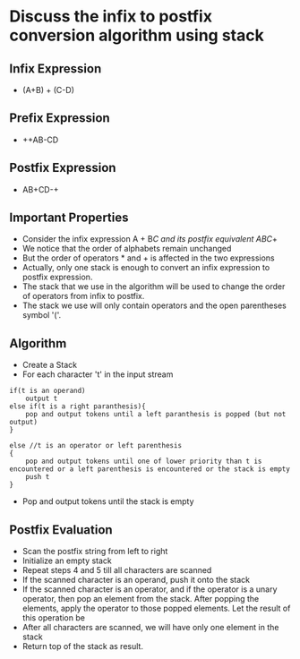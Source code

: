 # Discuss the infix to postfix conversion algorithm using stack

## Infix Expression
- (A+B) + (C-D)

## Prefix Expression
- ++AB-CD

## Postfix Expression
- AB+CD-+

## Important Properties
- Consider the infix expression A + B*C and its postfix equivalent ABC*+
- We notice that the order of alphabets remain unchanged
- But the order of operators * and + is affected in the two expressions
- Actually, only one stack is enough to convert an infix expression to postfix expression.
- The stack that we use in the algorithm will be used to change the order of operators from infix to postfix. 
- The stack we use will only contain operators and the open parentheses symbol '('.

## Algorithm
- Create a Stack
- For each character 't' in the input stream
```
if(t is an operand)
    output t
else if(t is a right paranthesis){
    pop and output tokens until a left paranthesis is popped (but not output)
}

else //t is an operator or left parenthesis
{
    pop and output tokens until one of lower priority than t is encountered or a left parenthesis is encountered or the stack is empty
    push t
}
```
- Pop and output tokens until the stack is empty

## Postfix Evaluation 
- Scan the postfix string from left to right
- Initialize an empty stack
- Repeat steps 4 and 5 till all characters are scanned
- If the scanned character is an operand, push it onto the stack
- If the scanned character is an operator, and if the operator is a unary operator, then pop an element from the stack. After popping the elements, apply the operator to those popped elements. Let the result of this operation be
- After all characters are scanned, we will have only one element in the stack
- Return top of the stack as result.

